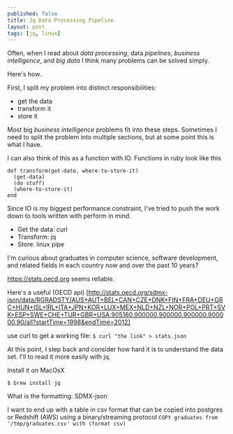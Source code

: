 ```yaml
---
published: false
title: Jq Data Processing Pipeline
layout: post
tags: [jq, linux]
---
```

Often, when I read about _data processing_, data _pipelines_, _business intelligence_, and _big data_ I think many problems can be solved simply.

Here's how.

First, I split my problem into distinct responsibilities:

* get the data
* transform it
* store it

Most big _business intelligence_ problems fit into these steps. Sometimes I need to split the problem into multiple sections, but at some point this is what I have.

I can also think of this as a function with IO. Functions in ruby look like this 

```
def transform(get-date, where-to-store-it)
  (get-data)
  (do stuff)
  (where-to-store-it)
end
```

Since IO is my biggest performance constraint, I've tried to push the work down to tools written with perform in mind.

* Get the data: curl
* Transform: jq
* Store: linux pipe

I'm curious about graduates in computer science, software development, and related fields in each country now and over the past 10 years?

https://stats.oecd.org seems reliable.

Here's a useful (OECD api) [http://stats.oecd.org/sdmx-json/data/RGRADSTY/AUS+AUT+BEL+CAN+CZE+DNK+FIN+FRA+DEU+GRC+HUN+ISL+IRL+ITA+JPN+KOR+LUX+MEX+NLD+NZL+NOR+POL+PRT+SVK+ESP+SWE+CHE+TUR+GBR+USA.905160.900000.900000.900000.900000.90/all?startTime=1998&endTime=2012]

use curl to get a working file:
```$ curl "the link" > stats.json```

At this point, I step back and consider how hard it is to understand the data set. I'll to read it more easily with jq.

Install it on MacOsX

```$ brew install jq ```

What is the formatting:
SDMX-json

I want to end up with a table in csv format that can be copied into postgres or Redshift (AWS) using a binary/streaming protocol ```COPY graduates from '/tmp/graduates.csv' with (format csv)```
